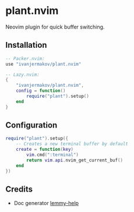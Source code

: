 # plant.nvim

Neovim plugin for quick buffer switching.

## Installation

```lua
-- Packer.nvim:
use "ivanjermakov/plant.nvim"

-- Lazy.nvim:
{
    "ivanjermakov/plant.nvim",
    config = function()
        require("plant").setup()
    end
}
```

## Configuration

```lua
require("plant").setup({
    -- Creates a new terminal buffer by default
    create = function(key)
        vim.cmd(":terminal")
        return vim.api.nvim_get_current_buf()
    end
})
```

## Credits

- Doc generator [lemmy-help](https://github.com/numToStr/lemmy-help)
